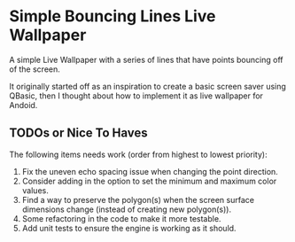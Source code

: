 Simple Bouncing Lines Live Wallpaper
====================================

A simple Live Wallpaper with a series of lines that have points bouncing off of the screen.

It originally started off as an inspiration to create a basic screen saver using QBasic, then I thought about how to implement it as live wallpaper for Andoid.

TODOs or Nice To Haves
----------------------
The following items needs work (order from highest to lowest priority):
1. Fix the uneven echo spacing issue when changing the point direction.
2. Consider adding in the option to set the minimum and maximum color values.
3. Find a way to preserve the polygon(s) when the screen surface dimensions change (instead of creating new polygon(s)).
4. Some refactoring in the code to make it more testable.
5. Add unit tests to ensure the engine is working as it should.
